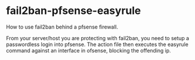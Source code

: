 # fail2ban-pfsense-easyrule
How to use fail2ban behind a pfsense firewall.

From your server/host you are protecting with fail2ban, you need to setup a passwordless login into pfsense.
The action file then executes the easyrule command against an interface in ofsense, blocking the offending ip.


